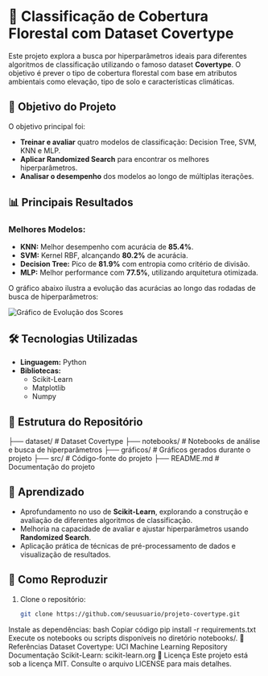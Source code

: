 # 🌲 Classificação de Cobertura Florestal com Dataset Covertype

Este projeto explora a busca por hiperparâmetros ideais para diferentes algoritmos de classificação utilizando o famoso dataset **Covertype**. O objetivo é prever o tipo de cobertura florestal com base em atributos ambientais como elevação, tipo de solo e características climáticas.

## 🚀 Objetivo do Projeto

O objetivo principal foi:
- **Treinar e avaliar** quatro modelos de classificação: Decision Tree, SVM, KNN e MLP.
- **Aplicar Randomized Search** para encontrar os melhores hiperparâmetros.
- **Analisar o desempenho** dos modelos ao longo de múltiplas iterações.

## 📊 Principais Resultados

### Melhores Modelos:
- **KNN:** Melhor desempenho com acurácia de **85.4%**.
- **SVM:** Kernel RBF, alcançando **80.2%** de acurácia.
- **Decision Tree:** Pico de **81.9%** com entropia como critério de divisão.
- **MLP:** Melhor performance com **77.5%**, utilizando arquitetura otimizada.

O gráfico abaixo ilustra a evolução das acurácias ao longo das rodadas de busca de hiperparâmetros:

![Gráfico de Evolução dos Scores](caminho/para/o/seu/grafico.png)

## 🛠️ Tecnologias Utilizadas

- **Linguagem:** Python
- **Bibliotecas:**
  - Scikit-Learn
  - Matplotlib
  - Numpy

## 📂 Estrutura do Repositório
├── dataset/ # Dataset Covertype ├── notebooks/ # Notebooks de análise e busca de hiperparâmetros ├── gráficos/ # Gráficos gerados durante o projeto ├── src/ # Código-fonte do projeto ├── README.md # Documentação do projeto

## 🧠 Aprendizado

- Aprofundamento no uso de **Scikit-Learn**, explorando a construção e avaliação de diferentes algoritmos de classificação.
- Melhoria na capacidade de avaliar e ajustar hiperparâmetros usando **Randomized Search**.
- Aplicação prática de técnicas de pré-processamento de dados e visualização de resultados.

## 📌 Como Reproduzir

1. Clone o repositório:
   ```bash
   git clone https://github.com/seuusuario/projeto-covertype.git
Instale as dependências:
bash
Copiar código
pip install -r requirements.txt
Execute os notebooks ou scripts disponíveis no diretório notebooks/.
📖 Referências
Dataset Covertype: UCI Machine Learning Repository
Documentação Scikit-Learn: scikit-learn.org
📝 Licença
Este projeto está sob a licença MIT. Consulte o arquivo LICENSE para mais detalhes.
